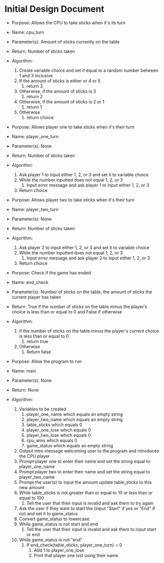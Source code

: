# Initial Design Document

* Purpose: Allows the CPU to take sticks when it's its turn
* Name: cpu_turn
* Parameter(s): Amount of sticks currently on the table
* Return: Number of sticks taken
* Algorithm:
    1. Create variable choice and set it equal to a random number between 1 and 3 inclusive
    2. If the amount of sticks is either or 4 or 5
       1. return 3
    3. Otherwise, if the amount of sticks is 3
       1. return 2
    4. Otherwise, if the amount of sticks is 2 or 1
       1. return 1
    5. Otherwise
       1. return choice


* Purpose: Allows player one to take sticks when it's their turn
* Name: player_one_turn
* Parameter(s): None
* Return: Number of sticks taken
* Algorithm:
    1. Ask player 1 to input either 1, 2, or 3 and set it to variable choice
    2. While the number inputted does not equal 1, 2, or 3
       1. Input error message and ask player 1 to input either 1, 2, or 3
    3. Return choice


* Purpose: Allows player two to take sticks when it's their turn
* Name: player_two_turn
* Parameter(s): None
* Return: Number of sticks taken
* Algorithm:
    1. Ask player 2 to input either 1, 2, or 3 and set it to variable choice
    2. While the number inputted does not equal 1, 2, or 3
       1. Input error message and ask player 2 to input either 1, 2, or 3
    3. Return choice


* Purpose: Check if the game has ended
* Name: end_check
* Parameter(s): Number of sticks on the table, the amount of sticks the current player has taken
* Return: True if the number of sticks on the table minus the player's choice is less than or equal to 0 and False if otherwise
* Algorithm:
    1. if the number of sticks on the table minus the player's current choice is less than or equal to 0
        1. return true
    2. Otherwise
       1. Return false


* Purpose: Allow the program to run
* Name: main
* Parameter(s): None
* Return: None
* Algorithm:
    1. Variables to be created
       1. player_one_name which equals an empty string
       2. player_two_name which equals an empty string
       3. table_sticks which equals 0
       4. player_one_lose which equals 0
       5. player_two_lose which equals 0
       6. cpu_wins which equals 0
       7. game_status which equals an empty string
    2. Output intro message welcoming user to the program and introduces the CPU player
    3. Prompt player one to enter their name and set the string equal to player_one_name
    4. Prompt player two to enter their name and set the string equal to player_two_name
    5. Prompt the user(s) to input the amount update table_sticks to this new amount
    6. While table_sticks is not greater than or equal to 10 or less than or equal to 100
       1. Tell the user that their input is invalid and ask them to try again
    7. Ask the user if they want to start the (input "Start" if yes or "End" if no) and set it to game_status
    8. Convert game_status to lowercase
    9. While game_status is not start and end
       1. Tell the user that their input is invalid and ask them to input start or end
    10. While game_status is not "end"
        1. If end_check(table_sticks, player_one_turn) = 0
           1. Add 1 to player_one_lose
           2. Print that player one lost using their name